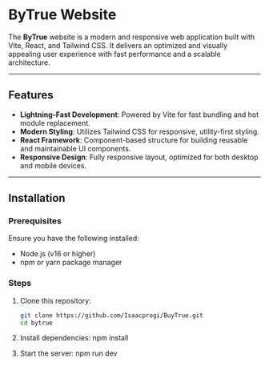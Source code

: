 # ByTrue Website  

The **ByTrue** website is a modern and responsive web application built with Vite, React, and Tailwind CSS. It delivers an optimized and visually appealing user experience with fast performance and a scalable architecture.

---

## Features  

- **Lightning-Fast Development**: Powered by Vite for fast bundling and hot module replacement.  
- **Modern Styling**: Utilizes Tailwind CSS for responsive, utility-first styling.  
- **React Framework**: Component-based structure for building reusable and maintainable UI components.  
- **Responsive Design**: Fully responsive layout, optimized for both desktop and mobile devices.  

---

## Installation  

### Prerequisites  

Ensure you have the following installed:  
- Node.js (v16 or higher)  
- npm or yarn package manager  

### Steps  

1. Clone this repository:  
   ```bash  
   git clone https://github.com/Isaacprogi/BuyTrue.git 
   cd bytrue  
   ```
2. Install dependencies:
  npm install

3. Start the server:
  npm run dev





